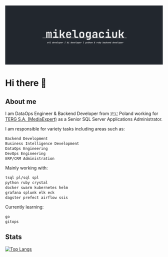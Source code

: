 <!--![mikelogaciuk](./img/homescreen.png)-->

<p align="center">
  <a href="https://github.com/mikelogaciuk">
    <img width="1000" src="https://github.com/mikelogaciuk/mikelogaciuk/raw/main/img/homescreen_n.png" alt="logo" />
  </a>
</p>

# Hi there 👋

## About me

I am DataOps Engineer & Backend Developer from :poland: Poland working for [TERG S.A. (MediaExpert)](https://mediaexpert.pl) as a Senior SQL Server Applications Administrator.

I am responsible for variety tasks including areas such as:

    Backend Development
    Business Intelligence Development
    DataOps Engineering
    DevOps Engineering
    ERP/CRM Administration

Mainly working with:

    tsql pl/sql spl
    python ruby crystal
    docker swarm kubernetes helm
    grafana splunk elk eck
    dagster prefect airflow ssis

Currently learning:

    go
    gitops

## Stats

[![Top Langs](https://github-readme-stats.vercel.app/api/top-langs/?username=mikelogaciuk&layout=compact)](https://github.com/anuraghazra/github-readme-stats)
